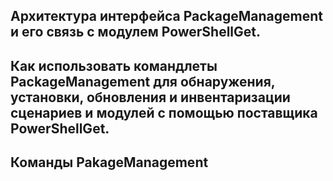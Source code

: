 

## Архитектура интерфейса PackageManagement и его связь с модулем PowerShellGet.

## Как использовать командлеты PackageManagement для обнаружения, установки, обновления и инвентаризации сценариев и модулей с помощью поставщика PowerShellGet.

## Команды PakageManagement

<!--HONumber=Aug16_HO3-->


